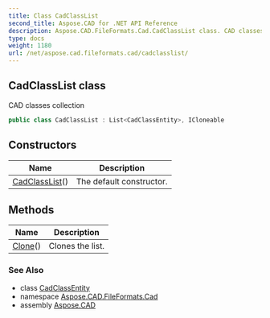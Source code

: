 ```yaml
---
title: Class CadClassList
second_title: Aspose.CAD for .NET API Reference
description: Aspose.CAD.FileFormats.Cad.CadClassList class. CAD classes collection
type: docs
weight: 1180
url: /net/aspose.cad.fileformats.cad/cadclasslist/
---
```

## CadClassList class

CAD classes collection

```csharp
public class CadClassList : List<CadClassEntity>, ICloneable
```

## Constructors

| Name | Description |
| --- | --- |
| [CadClassList](cadclasslist/)() | The default constructor. |

## Methods

| Name | Description |
| --- | --- |
| [Clone](../../aspose.cad.fileformats.cad/cadclasslist/clone/)() | Clones the list. |

### See Also

* class [CadClassEntity](../../aspose.cad.fileformats.cad.cadobjects/cadclassentity/)
* namespace [Aspose.CAD.FileFormats.Cad](../../aspose.cad.fileformats.cad/)
* assembly [Aspose.CAD](../../)



